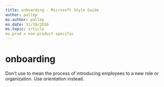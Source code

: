 ```yaml
---
title: onboarding - Microsoft Style Guide
author: pallep
ms.author: pallep
ms.date: 11/19/2016
ms.topic: article
ms.prod = non-product specific
---
```


# onboarding

Don't use to mean the process of introducing employees to a new role or organization. Use *orientation* instead.
